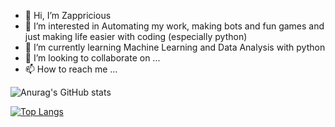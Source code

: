 - 👋 Hi, I’m Zappricious
- 👀 I’m interested in Automating my work, making bots and fun games and just making life easier with coding (especially python) 
- 🌱 I’m currently learning Machine Learning and Data Analysis with python
- 💞️ I’m looking to collaborate on ...
- 📫 How to reach me ...


![Anurag's GitHub stats](https://github-readme-stats.vercel.app/api?username=Shaurya-Jain-1000&show_icons=true&theme=radical)

[![Top Langs](https://github-readme-stats.vercel.app/api/top-langs/?username=Shaurya-Jain-1000)](https://github.com/anuraghazra/github-readme-stats)

<!---


Shaurya-Jain-1000/Shaurya-Jain-1000 is a ✨ special ✨ repository because its `README.md` (this file) appears on your GitHub profile.
You can click the Preview link to take a look at your changes.
--->

